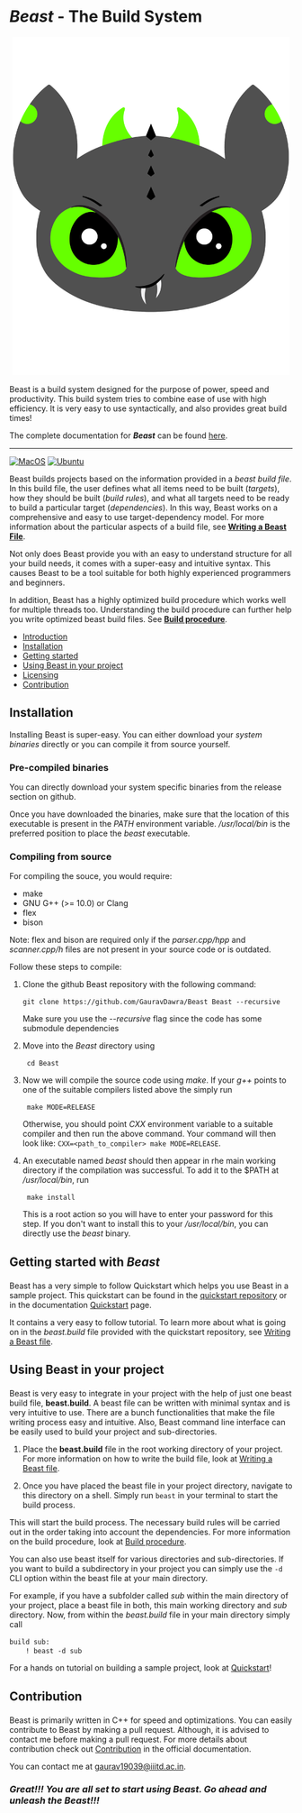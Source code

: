 # <p id="beast-the-build-system"></p> ***Beast*** - The Build System
<p align="center">
<img style="align: center;" src="resources/logo/logo.png" title="Logo" height="600px"  /></p>
Beast is a build system designed for the purpose of power,
speed and productivity. This build system tries to combine ease 
of use with high efficiency. It is very easy to use syntactically,
and also provides great build times!

The complete documentation for ***Beast*** can be found [here](https://gauravdawra.github.io/Beast-docs/).

---

[![MacOS](https://github.com/GauravDawra/Beast/actions/workflows/mac_build.yml/badge.svg)](https://github.com/GauravDawra/Beast/actions?query=workflow%3AMacOS)
[![Ubuntu](https://github.com/GauravDawra/Beast/actions/workflows/ubuntu_build.yml/badge.svg)](https://github.com/GauravDawra/Beast/actions?query=workflow%3AUbuntu)

Beast builds projects based on the information provided in a *beast build file*. In this build file, the user defines what all items need to be built (*targets*), how they should be built (*build rules*), and what all targets need to be ready to build a particular target (*dependencies*). In this way, Beast works on a comprehensive and easy to use target-dependency model. For more information about the particular aspects of a build file, see [**Writing a Beast File**](https://gauravdawra.github.io/Beast-docs/mainDocs/writingABeastFile).

Not only does Beast provide you with an easy to understand structure for all your build needs, it comes with a super-easy and intuitive syntax. This causes Beast to be a tool suitable for both highly experienced programmers and beginners.

In addition, Beast has a highly optimized build procedure which works well for multiple threads too. Understanding the build procedure can further help you write optimized beast build files. See [**Build procedure**](https://gauravdawra.github.io/Beast-docs/mainDocs/buildProcedure).

- [Introduction](#beast-the-build-system)
- [Installation](#installation)
- [Getting started](#getting-started)
- [Using Beast in your project](#using-beast-in-project)
- [Licensing](#licensing)
- [Contribution](#contribution)

## <p id="installation"></p>Installation


Installing Beast is super-easy. You can either download your *system binaries* directly or you can compile it from source yourself. 

### Pre-compiled binaries
You can directly download your system specific binaries from the release section on github.

Once you have downloaded the binaries, make sure that the location of this executable is present in the *PATH* environment variable. */usr/local/bin* is the preferred position to place the *beast* executable.

### Compiling from source
For compiling the souce, you would require:
- make
- GNU G++ (>= 10.0) or Clang
- flex
- bison

Note: flex and bison are required only if the *parser.cpp/hpp* and *scanner.cpp/h* files are not present in your source code or is outdated.

Follow these steps to compile:
1. Clone the github Beast repository with the following command:
   ```
   git clone https://github.com/GauravDawra/Beast Beast --recursive
   ``` 
   Make sure you use the *--recursive* flag since the code has some submodule dependencies
    
2. Move into the *Beast* directory using 

        cd Beast
3. Now we will compile the source code using *make*. If your *g++* points to one of the suitable compilers listed above the simply run 
    
        make MODE=RELEASE 

    Otherwise, you should point *CXX* environment variable to a suitable compiler and then run the above command. Your command will then look like: `CXX=<path_to_compiler> make MODE=RELEASE`.
4. An executable named *beast* should then appear in rhe main working directory if the compilation was successful. To add it to the $PATH at */usr/local/bin*, run 
    
        make install
    
    This is a root action so you will have to enter your password for this step. If you don't want to install this to your */usr/local/bin*, you can directly use the *beast* binary.

## <p id="getting-started">Getting started with ***Beast***</p>
Beast has a very simple to follow Quickstart which helps you use Beast in a sample project. This quickstart can be found in the [quickstart repository](https://github.com/GauravDawra/Beast-quickstart) or in the documentation [Quickstart](https://gauravdawra.github.io/Beast-docs/quickStart/beast-quickstart) page.

It contains a very easy to follow tutorial. To learn more about what is going on in the *beast.build* file provided with the quickstart repository, see [Writing a Beast file](https://gauravdawra.github.io/Beast-docs/mainDocs/writingABeastFile).


## <p id="using-beast-in-project"> Using Beast in your project </p>

Beast is very easy to integrate in your project with the help of just one beast build file, **beast.build**. A beast file can be written with minimal syntax and is very intuitive to use. There are a bunch functionalities that make the file writing process easy and intuitive. Also, Beast command line interface can be easily used to build your project and sub-directories.

1. Place the **beast.build** file in the root working directory of your project. For more information on how to write the build file, look at [Writing a Beast file](https://gauravdawra.github.io/Beast-docs/mainDocs/writingABeastFile).

2. Once you have placed the beast file in your project directory, navigate to this directory on a shell. Simply run `beast` in your terminal to start the build process.

This will start the build process. The necessary build rules will be carried out in the order taking into account the dependencies. For more information on the build procedure, look at [Build procedure](https://gauravdawra.github.io/Beast-docs/mainDocs/buildProcedure).

You can also use beast itself for various directories and sub-directories. If you want to build a subdirectory in your project you can simply use the `-d` CLI option within the beast file at your main directory.

For example, if you have a subfolder called *sub* within the main directory of your project, place a beast file in both, this main working directory and *sub* directory. Now, from within the *beast.build* file in your main directory simply call
```
build sub:
    ! beast -d sub
```

For a hands on tutorial on building a sample project, look at [Quickstart](https://gauravdawra.github.io/Beast-docs/quickStart/beast-quickstart)!

## <p id="contribution">Contribution</p>
Beast is primarily written in C++ for speed and optimizations. You can easily contribute to Beast by making a pull request. Although, it is advised to contact me before making a pull request. For more details about contribution check out [Contribution](https://gauravdawra.github.io/Beast-docs/mainDocs/contribution) in the official documentation.

You can contact me at gaurav19039@iiitd.ac.in.

### *Great!!! You are all set to start using Beast. Go ahead and unleash the Beast!!!*